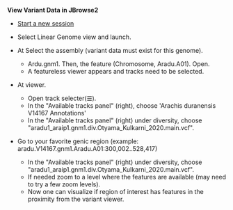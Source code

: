 <!--  JBrowse2: View Variant Data   -->
**View Variant Data in JBrowse2**
* <a href="https://dev.peanutbase.org/tools/jbrowse2/" target="_blank">Start a new session</a>  
* Select Linear Genome view and launch.  
* At Select the assembly (variant data must exist for this genome).  
  * Ardu.gnm1. Then, the feature (Chromosome, Aradu.A01). Open.  
  * A featureless viewer appears and tracks need to be selected.  
* At viewer.  
  * Open track selecter(&#9776;).  
  * In the "Available tracks panel" (right), choose 'Arachis duranensis V14167 Annotations'
  * In the "Available tracks panel" (right) under diversity, choose "aradu1_araip1.gnm1.div.Otyama_Kulkarni_2020.main.vcf".  
  

* Go to your favorite genic region (example: aradu.V14167.gnm1.Aradu.A01:300,002..528,417) 
  * In the "Available tracks panel" (right) under diversity, choose "aradu1_araip1.gnm1.div.Otyama_Kulkarni_2020.main.vcf".  
  * If needed zoom to a level where the features are available (may need to try a few zoom levels).  
  * Now one can visualize if region of interest has features in the proximity from the variant viewer.


<!--
-----
  * Zoom until the two needed Chrs are visible.  
  * Select the entire rectangle(click-drag) representing the two Chrs for comparison.  
  * Select zoom in.  An empty chart appears.
  * Click tract selector(&#9776;) 
  * In the "Available tracks panel" (right) choose aradu.gnm2-x-araca.gnm1.
* Dotplot of the selected region or Chr appears.  
**Next: (Optional)if need to add synteny view of the region**
* Select a region from dotplot (click-drag).
  * Select open linear synteny viewi from popup options.
  * A new view window appears below with synteny view.
-->

